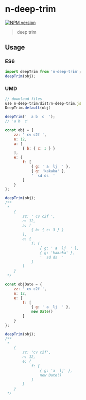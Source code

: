 # n-deep-trim

[![NPM version][npm-image]][npm-url]

[npm-url]: https://www.npmjs.com/package/n-deep-trim
[npm-image]: https://img.shields.io/npm/v/n-deep-trim.svg

> deep trim

## Usage

### ES6

```javascript
import deepTrim from 'n-deep-trim';
deepTrim(obj);
```

### UMD

```javascript
// download files
use n-deep-trim/dist/n-deep-trim.js
DeepTrim.default(obj)
```

```javascript
deepTrim('  a b  c  ');
// 'a b  c'

const obj = {
    zz: ' cv c2f ',
    n: 12,
    a: [
        { b: { c: 3 } }
    ],
    e: {
        f: [
            { g: ' a  lj  ' },
            { g: 'kakaka' },
            '  sd ds  '
        ]
    }
};

deepTrim(obj);
/**
 *
    {
        zz: ' cv c2f ',
        n: 12,
        a: [
            { b: { c: 3 } }
        ],
        e: {
            f: [
                { g: ' a  lj  ' },
                { g: 'kakaka' },
                '  sd ds  '
            ]
        }
    }
 */

const objDate = {
    zz: ' cv c2f ',
    n: 12,
    e: {
        f: [
            { g: ' a  lj  ' },
            new Date()
        ]
    }
};

deepTrim(obj);
/**
 *
    {
        zz: 'cv c2f',
        n: 12,
        e: {
            f: [
                { g: 'a  lj' },
                new Date()
            ]
        }
    }
 */
```
